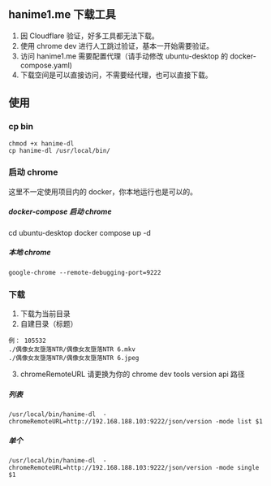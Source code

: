 ## hanime1.me 下载工具

1. 因 Cloudflare 验证，好多工具都无法下载。
2. 使用 chrome dev 进行人工跳过验证，基本一开始需要验证。
3. 访问 hanime1.me 需要配置代理（请手动修改  ubuntu-desktop 的 docker-compose.yaml)
4. 下载空间是可以直接访问，不需要经代理，也可以直接下载。

## 使用

### cp bin
```
chmod +x hanime-dl 
cp hanime-dl /usr/local/bin/
```
### 启动 chrome
这里不一定使用项目内的 docker，你本地运行也是可以的。

##### docker-compose 启动 chrome
cd ubuntu-desktop
docker compose up -d

##### 本地 chrome
```
google-chrome --remote-debugging-port=9222
```

### 下载
1. 下载为当前目录 
2. 自建目录（标题）
```
例： 105532  
./偶像女友墮落NTR/偶像女友墮落NTR 6.mkv  
./偶像女友墮落NTR/偶像女友墮落NTR 6.jpeg  
```
3. chromeRemoteURL 请更换为你的 chrome dev tools version api 路径

##### 列表
```
/usr/local/bin/hanime-dl  -chromeRemoteURL=http://192.168.188.103:9222/json/version -mode list $1
```
##### 单个
```
/usr/local/bin/hanime-dl  -chromeRemoteURL=http://192.168.188.103:9222/json/version -mode single $1
```



